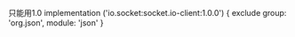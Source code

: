 只能用1.0
implementation ('io.socket:socket.io-client:1.0.0') {
exclude group: 'org.json', module: 'json'
}